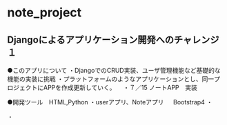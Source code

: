 # note_project

## Djangoによるアプリケーション開発へのチャレンジ１

●このアプリについて
・DjangoでのCRUD実装、ユーザ管理機能など基礎的な機能の実装に挑戦
・プラットフォームのようなアプリケーションとし、同一プロジェクトにAPPを作成更新していく。
　・７／15 ノートAPP　実装
 
●開発ツール　HTML,Python
 ・userアプリ、Noteアプリ
　 Bootstrap4
 ・
 
 ・
